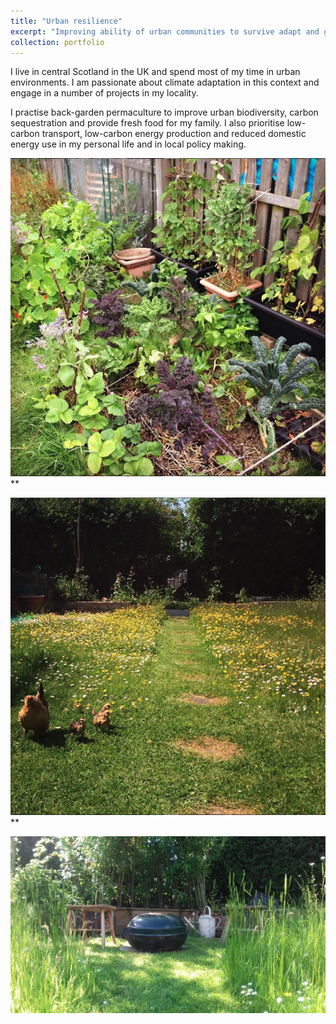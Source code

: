 ```yaml
---
title: "Urban resilience"
excerpt: "Improving ability of urban communities to survive adapt and grow  <br/><img src='/images/meadow2.png'>"
collection: portfolio
---
```


I live in central Scotland in the UK and spend most of my time in urban environments. I am passionate about climate adaptation in this context and engage in a number of projects in my locality. 

I practise back-garden permaculture to improve urban biodiversity, carbon sequestration and provide fresh food for my family. I also prioritise low-carbon transport, low-carbon energy production and reduced domestic energy use in my personal life and in local policy making.

![alt text](/images/raisedbeds.png "Back-garden permaculture")
**

![alt text](/images/meadow.png "Back-garden permaculture")
**

![alt text](/images/meadow2.png "Back-garden permaculture")



